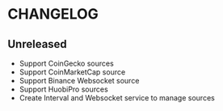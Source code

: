 # CHANGELOG

## Unreleased

- Support CoinGecko sources
- Support CoinMarketCap source
- Support Binance Websocket source
- Support HuobiPro sources
- Create Interval and Websocket service to manage sources
